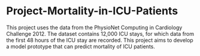 # Project-Mortality-in-ICU-Patients
This project uses the data from the PhysioNet Computing in Cardiology Challenge 2012. The dataset contains 12,000 ICU stays, for which data from the first 48 hours of the ICU stay are recorded. This project aims to develop a model prototype that can predict mortality of ICU patients.
